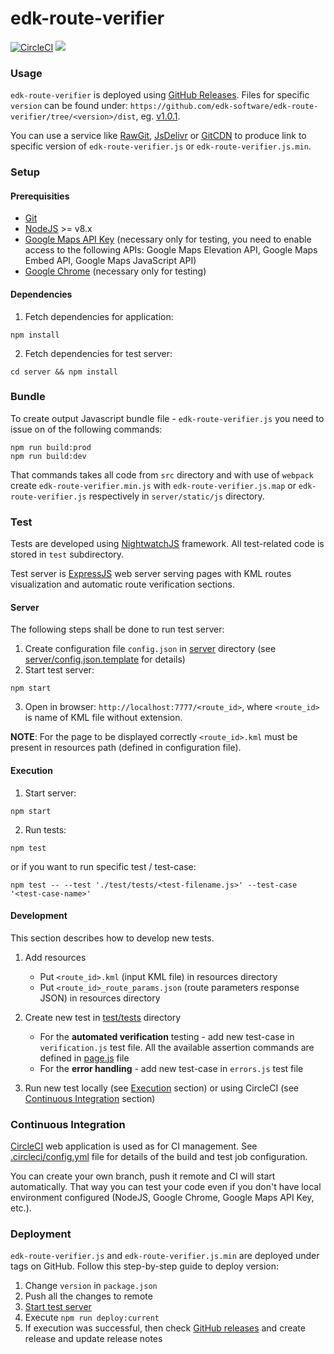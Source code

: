 # edk-route-verifier
[![CircleCI](https://circleci.com/gh/cloudify-cosmo/cloudify-stage.svg?style=svg)](https://circleci.com/gh/edk-software/edk-route-verifier)
[![](https://data.jsdelivr.com/v1/package/gh/edk-software/edk-route-verifier/badge)](https://www.jsdelivr.com/package/gh/edk-software/edk-route-verifier)

### Usage

`edk-route-verifier` is deployed using [GitHub Releases](https://github.com/edk-software/edk-route-verifier/releases). Files for specific `version` can be found under: 
`https://github.com/edk-software/edk-route-verifier/tree/<version>/dist`, eg. [v1.0.1](https://github.com/edk-software/edk-route-verifier/tree/1.0.1/dist). 

You can use a service like [RawGit](https://rawgit.com/), [JsDelivr](https://www.jsdelivr.com/) or [GitCDN](https://gitcdn.xyz/) to produce link to specific version of `edk-route-verifier.js` or `edk-route-verifier.js.min`.

### Setup
#### Prerequisities
* [Git](https://git-scm.com)
* [NodeJS](https://nodejs.org) >= v8.x
* [Google Maps API Key](https://developers.google.com/maps/documentation/javascript/get-api-key) (necessary only for testing, you need to enable access to the following APIs: Google Maps Elevation API, Google Maps Embed API, Google Maps JavaScript API)
* [Google Chrome](https://www.google.com/chrome/) (necessary only for testing)

#### Dependencies
1. Fetch dependencies for application:
```
npm install
```
2. Fetch dependencies for test server:
```
cd server && npm install
```

### Bundle
To create output Javascript bundle file - `edk-route-verifier.js` you need to issue on of the following commands:
```
npm run build:prod
npm run build:dev
```
That commands takes all code from `src` directory and with use of `webpack` create `edk-route-verifier.min.js` with
`edk-route-verifier.js.map` or `edk-route-verifier.js` respectively in `server/static/js` directory.

### Test 

Tests are developed using [NightwatchJS](http://nightwatchjs.org/) framework. All test-related code is stored in `test` subdirectory.

Test server is [ExpressJS](https://expressjs.com/) web server serving pages with KML routes visualization and automatic route  verification sections.

#### Server
The following steps shall be done to run test server:
1. Create configuration file `config.json` in [server](server) directory (see [server/config.json.template](server/config.json.template) for details)
2. Start test server: 
```
npm start
```
3. Open in browser: `http://localhost:7777/<route_id>`, where `<route_id>` is name of KML file without extension. 

**NOTE**: For the page to be displayed correctly `<route_id>.kml` must be present in resources path (defined in configuration file).
 
#### Execution
1. Start server: 
```
npm start
```
2. Run tests: 
```
npm test
```
or if you want to run specific test / test-case:
```
npm test -- --test './test/tests/<test-filename.js>' --test-case '<test-case-name>'
```

#### Development

This section describes how to develop new tests.

1. Add resources
    * Put `<route_id>.kml` (input KML file) in resources directory
    * Put `<route_id>_route_params.json` (route parameters response JSON) in resources directory

2. Create new test in [test/tests](test/tests) directory
    * For the **automated verification** testing - add new test-case in `verification.js` test file. All the available assertion commands are defined in  [page.js](test/pages/page.js) file
    * For the **error handling** - add new test-case in `errors.js` test file 

3. Run new test locally (see [Execution](#execution) section) or using CircleCI (see [Continuous Integration](#continuous-integration) section)

### Continuous Integration
[CircleCI](https://circleci.com/gh/edk-software/edk-route-verifier) web application is used as for CI management. See [.circleci/config.yml](.circleci/config.yml) file for details of the build and test job configuration.

You can create your own branch, push it remote and CI will start automatically. That way you can test your code even if you don't have local environment configured (NodeJS, Google Chrome, Google Maps API Key, etc.).

### Deployment

`edk-route-verifier.js` and `edk-route-verifier.js.min` are deployed under tags on GitHub. Follow this step-by-step guide to deploy version:
1. Change `version` in `package.json`
2. Push all the changes to remote
3. [Start test server](#server)
4. Execute `npm run deploy:current`
5. If execution was successful, then check [GitHub releases](https://github.com/edk-software/edk-route-verifier/tags) and create release and update release notes